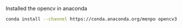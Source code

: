 Installed the opencv in anaconda
```bash 
conda install --channel https://conda.anaconda.org/menpo opencv3
```
